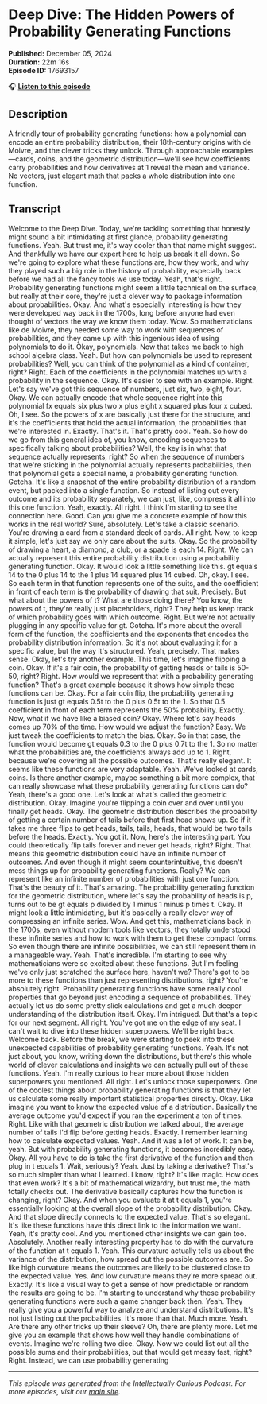 # Deep Dive: The Hidden Powers of Probability Generating Functions

**Published:** December 05, 2024  
**Duration:** 22m 16s  
**Episode ID:** 17693157

🎧 **[Listen to this episode](https://intellectuallycurious.buzzsprout.com/2529712/episodes/17693157-deep-dive-the-hidden-powers-of-probability-generating-functions)**

## Description

A friendly tour of probability generating functions: how a polynomial can encode an entire probability distribution, their 18th‑century origins with de Moivre, and the clever tricks they unlock. Through approachable examples—cards, coins, and the geometric distribution—we'll see how coefficients carry probabilities and how derivatives at 1 reveal the mean and variance. No vectors, just elegant math that packs a whole distribution into one function.

## Transcript

Welcome to the Deep Dive. Today, we're tackling something that honestly might sound a bit intimidating at first glance, probability generating functions. Yeah. But trust me, it's way cooler than that name might suggest. And thankfully we have our expert here to help us break it all down. So we're going to explore what these functions are, how they work, and why they played such a big role in the history of probability, especially back before we had all the fancy tools we use today. Yeah, that's right. Probability generating functions might seem a little technical on the surface, but really at their core, they're just a clever way to package information about probabilities. Okay. And what's especially interesting is how they were developed way back in the 1700s, long before anyone had even thought of vectors the way we know them today. Wow. So mathematicians like de Moivre, they needed some way to work with sequences of probabilities, and they came up with this ingenious idea of using polynomials to do it. Okay, polynomials. Now that takes me back to high school algebra class. Yeah. But how can polynomials be used to represent probabilities? Well, you can think of the polynomial as a kind of container, right? Right. Each of the coefficients in the polynomial matches up with a probability in the sequence. Okay. It's easier to see with an example. Right. Let's say we've got this sequence of numbers, just six, two, eight, four. Okay. We can actually encode that whole sequence right into this polynomial fx equals six plus two x plus eight x squared plus four x cubed. Oh, I see. So the powers of x are basically just there for the structure, and it's the coefficients that hold the actual information, the probabilities that we're interested in. Exactly. That's it. That's pretty cool. Yeah. So how do we go from this general idea of, you know, encoding sequences to specifically talking about probabilities? Well, the key is in what that sequence actually represents, right? So when the sequence of numbers that we're sticking in the polynomial actually represents probabilities, then that polynomial gets a special name, a probability generating function. Gotcha. It's like a snapshot of the entire probability distribution of a random event, but packed into a single function. So instead of listing out every outcome and its probability separately, we can just, like, compress it all into this one function. Yeah, exactly. All right. I think I'm starting to see the connection here. Good. Can you give me a concrete example of how this works in the real world? Sure, absolutely. Let's take a classic scenario. You're drawing a card from a standard deck of cards. All right. Now, to keep it simple, let's just say we only care about the suits. Okay. So the probability of drawing a heart, a diamond, a club, or a spade is each 14. Right. We can actually represent this entire probability distribution using a probability generating function. Okay. It would look a little something like this. gt equals 14 to the 0 plus 14 to the 1 plus 14 squared plus 14 cubed. Oh, okay. I see. So each term in that function represents one of the suits, and the coefficient in front of each term is the probability of drawing that suit. Precisely. But what about the powers of t? What are those doing there? You know, the powers of t, they're really just placeholders, right? They help us keep track of which probability goes with which outcome. Right. But we're not actually plugging in any specific value for gt. Gotcha. It's more about the overall form of the function, the coefficients and the exponents that encodes the probability distribution information. So it's not about evaluating it for a specific value, but the way it's structured. Yeah, precisely. That makes sense. Okay, let's try another example. This time, let's imagine flipping a coin. Okay. If it's a fair coin, the probability of getting heads or tails is 50-50, right? Right. How would we represent that with a probability generating function? That's a great example because it shows how simple these functions can be. Okay. For a fair coin flip, the probability generating function is just gt equals 0.5t to the 0 plus 0.5t to the 1. So that 0.5 coefficient in front of each term represents the 50% probability. Exactly. Now, what if we have like a biased coin? Okay. Where let's say heads comes up 70% of the time. How would we adjust the function? Easy. We just tweak the coefficients to match the bias. Okay. So in that case, the function would become gt equals 0.3 to the 0 plus 0.7t to the 1. So no matter what the probabilities are, the coefficients always add up to 1. Right, because we're covering all the possible outcomes. That's really elegant. It seems like these functions are very adaptable. Yeah. We've looked at cards, coins. Is there another example, maybe something a bit more complex, that can really showcase what these probability generating functions can do? Yeah, there's a good one. Let's look at what's called the geometric distribution. Okay. Imagine you're flipping a coin over and over until you finally get heads. Okay. The geometric distribution describes the probability of getting a certain number of tails before that first head shows up. So if it takes me three flips to get heads, tails, tails, heads, that would be two tails before the heads. Exactly. You got it. Now, here's the interesting part. You could theoretically flip tails forever and never get heads, right? Right. That means this geometric distribution could have an infinite number of outcomes. And even though it might seem counterintuitive, this doesn't mess things up for probability generating functions. Really? We can represent like an infinite number of probabilities with just one function. That's the beauty of it. That's amazing. The probability generating function for the geometric distribution, where let's say the probability of heads is p, turns out to be gt equals p divided by 1 minus 1 minus p times t. Okay. It might look a little intimidating, but it's basically a really clever way of compressing an infinite series. Wow. And get this, mathematicians back in the 1700s, even without modern tools like vectors, they totally understood these infinite series and how to work with them to get these compact forms. So even though there are infinite possibilities, we can still represent them in a manageable way. Yeah. That's incredible. I'm starting to see why mathematicians were so excited about these functions. But I'm feeling we've only just scratched the surface here, haven't we? There's got to be more to these functions than just representing distributions, right? You're absolutely right. Probability generating functions have some really cool properties that go beyond just encoding a sequence of probabilities. They actually let us do some pretty slick calculations and get a much deeper understanding of the distribution itself. Okay. I'm intrigued. But that's a topic for our next segment. All right. You've got me on the edge of my seat. I can't wait to dive into these hidden superpowers. We'll be right back. Welcome back. Before the break, we were starting to peek into these unexpected capabilities of probability generating functions. Yeah. It's not just about, you know, writing down the distributions, but there's this whole world of clever calculations and insights we can actually pull out of these functions. Yeah. I'm really curious to hear more about those hidden superpowers you mentioned. All right. Let's unlock those superpowers. One of the coolest things about probability generating functions is that they let us calculate some really important statistical properties directly. Okay. Like imagine you want to know the expected value of a distribution. Basically the average outcome you'd expect if you ran the experiment a ton of times. Right. Like with that geometric distribution we talked about, the average number of tails I'd flip before getting heads. Exactly. I remember learning how to calculate expected values. Yeah. And it was a lot of work. It can be, yeah. But with probability generating functions, it becomes incredibly easy. Okay. All you have to do is take the first derivative of the function and then plug in t equals 1. Wait, seriously? Yeah. Just by taking a derivative? That's so much simpler than what I learned. I know, right? It's like magic. How does that even work? It's a bit of mathematical wizardry, but trust me, the math totally checks out. The derivative basically captures how the function is changing, right? Okay. And when you evaluate it at t equals 1, you're essentially looking at the overall slope of the probability distribution. Okay. And that slope directly connects to the expected value. That's so elegant. It's like these functions have this direct link to the information we want. Yeah, it's pretty cool. And you mentioned other insights we can gain too. Absolutely. Another really interesting property has to do with the curvature of the function at t equals 1. Yeah. This curvature actually tells us about the variance of the distribution, how spread out the possible outcomes are. So like high curvature means the outcomes are likely to be clustered close to the expected value. Yes. And low curvature means they're more spread out. Exactly. It's like a visual way to get a sense of how predictable or random the results are going to be. I'm starting to understand why these probability generating functions were such a game changer back then. Yeah. They really give you a powerful way to analyze and understand distributions. It's not just listing out the probabilities. It's more than that. Much more. Yeah. Are there any other tricks up their sleeve? Oh, there are plenty more. Let me give you an example that shows how well they handle combinations of events. Imagine we're rolling two dice. Okay. Now we could list out all the possible sums and their probabilities, but that would get messy fast, right? Right. Instead, we can use probability generating

---
*This episode was generated from the Intellectually Curious Podcast. For more episodes, visit our [main site](https://intellectuallycurious.buzzsprout.com).*
